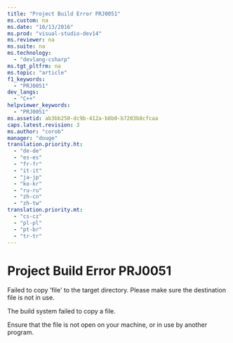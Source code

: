 ```yaml
---
title: "Project Build Error PRJ0051"
ms.custom: na
ms.date: "10/13/2016"
ms.prod: "visual-studio-dev14"
ms.reviewer: na
ms.suite: na
ms.technology: 
  - "devlang-csharp"
ms.tgt_pltfrm: na
ms.topic: "article"
f1_keywords: 
  - "PRJ0051"
dev_langs: 
  - "C++"
helpviewer_keywords: 
  - "PRJ0051"
ms.assetid: ab3bb250-dc9b-412a-b8b0-b7203b8cfcaa
caps.latest.revision: 3
ms.author: "corob"
manager: "douge"
translation.priority.ht: 
  - "de-de"
  - "es-es"
  - "fr-fr"
  - "it-it"
  - "ja-jp"
  - "ko-kr"
  - "ru-ru"
  - "zh-cn"
  - "zh-tw"
translation.priority.mt: 
  - "cs-cz"
  - "pl-pl"
  - "pt-br"
  - "tr-tr"
---
```

# Project Build Error PRJ0051
Failed to copy 'file' to the target directory.  Please make sure the destination file is not in use.  
  
 The build system failed to copy a file.  
  
 Ensure that the file is not open on your machine, or in use by another program.